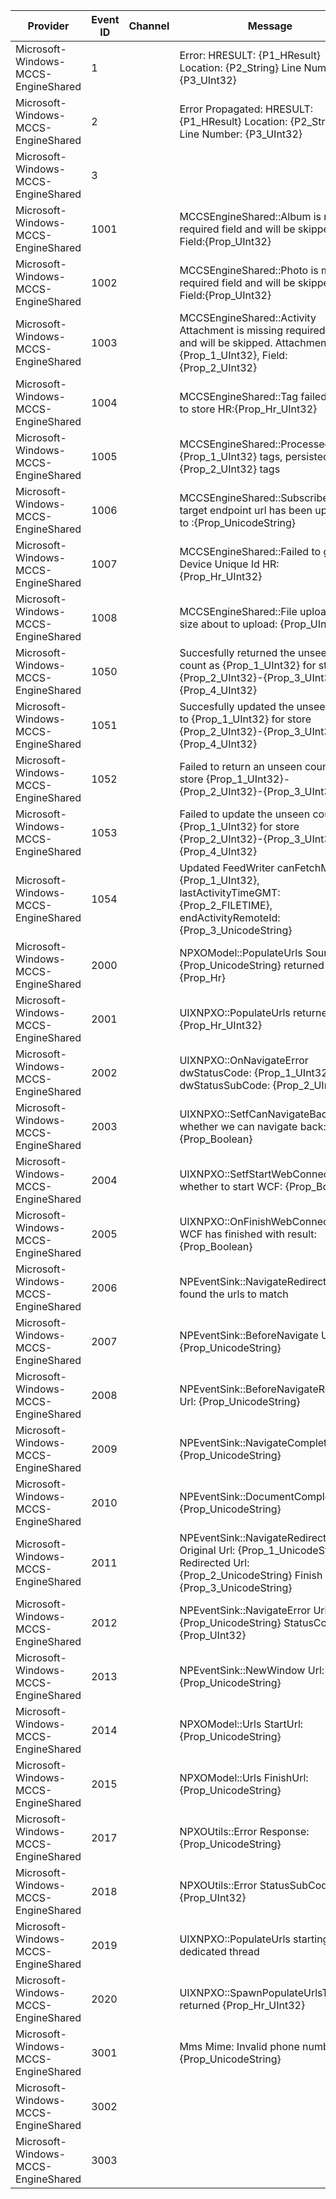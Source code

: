 Provider                             |  Event ID  |  Channel  |  Message
-------------------------------------|------------|-----------|------------------------------------------------------------------------------------------------------------------------------------------------
Microsoft-Windows-MCCS-EngineShared  |  1         |           |  Error: HRESULT: {P1_HResult} Location: {P2_String} Line Number: {P3_UInt32}
Microsoft-Windows-MCCS-EngineShared  |  2         |           |  Error Propagated: HRESULT: {P1_HResult} Location: {P2_String} Line Number: {P3_UInt32}
Microsoft-Windows-MCCS-EngineShared  |  3         |           |
Microsoft-Windows-MCCS-EngineShared  |  1001      |           |  MCCSEngineShared::Album is missing required field and will be skipped. Field:{Prop_UInt32}
Microsoft-Windows-MCCS-EngineShared  |  1002      |           |  MCCSEngineShared::Photo is missing required field and will be skipped. Field:{Prop_UInt32}
Microsoft-Windows-MCCS-EngineShared  |  1003      |           |  MCCSEngineShared::Activity Attachment is missing required field and will be skipped. Attachment:{Prop_1_UInt32}, Field:{Prop_2_UInt32}
Microsoft-Windows-MCCS-EngineShared  |  1004      |           |  MCCSEngineShared::Tag failed save to store HR:{Prop_Hr_UInt32}
Microsoft-Windows-MCCS-EngineShared  |  1005      |           |  MCCSEngineShared::Processed {Prop_1_UInt32} tags, persisted {Prop_2_UInt32} tags
Microsoft-Windows-MCCS-EngineShared  |  1006      |           |  MCCSEngineShared::SubscribeDevice target endpoint url has been updated to :{Prop_UnicodeString}
Microsoft-Windows-MCCS-EngineShared  |  1007      |           |  MCCSEngineShared::Failed to get Device Unique Id HR: {Prop_Hr_UInt32}
Microsoft-Windows-MCCS-EngineShared  |  1008      |           |  MCCSEngineShared::File upload: File size about to upload: {Prop_UInt32}
Microsoft-Windows-MCCS-EngineShared  |  1050      |           |  Succesfully returned the unseen count as {Prop_1_UInt32} for store {Prop_2_UInt32}-{Prop_3_UInt32}-{Prop_4_UInt32}
Microsoft-Windows-MCCS-EngineShared  |  1051      |           |  Succesfully updated the unseen count to {Prop_1_UInt32} for store {Prop_2_UInt32}-{Prop_3_UInt32}-{Prop_4_UInt32}
Microsoft-Windows-MCCS-EngineShared  |  1052      |           |  Failed to return an unseen count for store {Prop_1_UInt32}-{Prop_2_UInt32}-{Prop_3_UInt32}
Microsoft-Windows-MCCS-EngineShared  |  1053      |           |  Failed to update the unseen count to {Prop_1_UInt32} for store {Prop_2_UInt32}-{Prop_3_UInt32}-{Prop_4_UInt32}
Microsoft-Windows-MCCS-EngineShared  |  1054      |           |  Updated FeedWriter canFetchMore: {Prop_1_UInt32}, lastActivityTimeGMT: {Prop_2_FILETIME}, endActivityRemoteId: {Prop_3_UnicodeString}
Microsoft-Windows-MCCS-EngineShared  |  2000      |           |  NPXOModel::PopulateUrls SourceId: {Prop_UnicodeString} returned {Prop_Hr}
Microsoft-Windows-MCCS-EngineShared  |  2001      |           |  UIXNPXO::PopulateUrls returned {Prop_Hr_UInt32}
Microsoft-Windows-MCCS-EngineShared  |  2002      |           |  UIXNPXO::OnNavigateError dwStatusCode: {Prop_1_UInt32}, dwStatusSubCode: {Prop_2_UInt32}
Microsoft-Windows-MCCS-EngineShared  |  2003      |           |  UIXNPXO::SetfCanNavigateBack whether we can navigate back: {Prop_Boolean}
Microsoft-Windows-MCCS-EngineShared  |  2004      |           |  UIXNPXO::SetfStartWebConnectFlow whether to start WCF: {Prop_Boolean}
Microsoft-Windows-MCCS-EngineShared  |  2005      |           |  UIXNPXO::OnFinishWebConnectFlow WCF has finished with result: {Prop_Boolean}
Microsoft-Windows-MCCS-EngineShared  |  2006      |           |  NPEventSink::NavigateRedirected found the urls to match
Microsoft-Windows-MCCS-EngineShared  |  2007      |           |  NPEventSink::BeforeNavigate Url: {Prop_UnicodeString}
Microsoft-Windows-MCCS-EngineShared  |  2008      |           |  NPEventSink::BeforeNavigateRefresh Url: {Prop_UnicodeString}
Microsoft-Windows-MCCS-EngineShared  |  2009      |           |  NPEventSink::NavigateComplete Url: {Prop_UnicodeString}
Microsoft-Windows-MCCS-EngineShared  |  2010      |           |  NPEventSink::DocumentComplete Url: {Prop_UnicodeString}
Microsoft-Windows-MCCS-EngineShared  |  2011      |           |  NPEventSink::NavigateRedirected Original Url: {Prop_1_UnicodeString} Redirected Url: {Prop_2_UnicodeString} Finish Url: {Prop_3_UnicodeString}
Microsoft-Windows-MCCS-EngineShared  |  2012      |           |  NPEventSink::NavigateError Url: {Prop_UnicodeString} StatusCode: {Prop_UInt32}
Microsoft-Windows-MCCS-EngineShared  |  2013      |           |  NPEventSink::NewWindow Url: {Prop_UnicodeString}
Microsoft-Windows-MCCS-EngineShared  |  2014      |           |  NPXOModel::Urls StartUrl: {Prop_UnicodeString}
Microsoft-Windows-MCCS-EngineShared  |  2015      |           |  NPXOModel::Urls FinishUrl: {Prop_UnicodeString}
Microsoft-Windows-MCCS-EngineShared  |  2017      |           |  NPXOUtils::Error Response: {Prop_UnicodeString}
Microsoft-Windows-MCCS-EngineShared  |  2018      |           |  NPXOUtils::Error StatusSubCode: {Prop_UInt32}
Microsoft-Windows-MCCS-EngineShared  |  2019      |           |  UIXNPXO::PopulateUrls starting on dedicated thread
Microsoft-Windows-MCCS-EngineShared  |  2020      |           |  UIXNPXO::SpawnPopulateUrlsThread returned {Prop_Hr_UInt32}
Microsoft-Windows-MCCS-EngineShared  |  3001      |           |  Mms Mime: Invalid phone number: {Prop_UnicodeString}
Microsoft-Windows-MCCS-EngineShared  |  3002      |           |
Microsoft-Windows-MCCS-EngineShared  |  3003      |           |